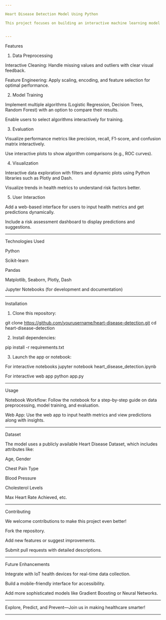 ```yaml
---

Heart Disease Detection Model Using Python

This project focuses on building an interactive machine learning model to predict the likelihood of heart disease based on various health metrics. Leveraging Python and powerful machine learning libraries, the system classifies whether an individual is at risk of heart disease based on inputs like age, cholesterol levels, and blood pressure. Additionally, the project includes interactive visualizations and a user-friendly interface for better usability.


---
```


Features

1. Data Preprocessing

Interactive Cleaning: Handle missing values and outliers with clear visual feedback.

Feature Engineering: Apply scaling, encoding, and feature selection for optimal performance.


2. Model Training

Implement multiple algorithms (Logistic Regression, Decision Trees, Random Forest) with an option to compare their results.

Enable users to select algorithms interactively for training.


3. Evaluation

Visualize performance metrics like precision, recall, F1-score, and confusion matrix interactively.

Use interactive plots to show algorithm comparisons (e.g., ROC curves).


4. Visualization

Interactive data exploration with filters and dynamic plots using Python libraries such as Plotly and Dash.

Visualize trends in health metrics to understand risk factors better.


5. User Interaction

Add a web-based interface for users to input health metrics and get predictions dynamically.

Include a risk assessment dashboard to display predictions and suggestions.



---

Technologies Used

Python

Scikit-learn

Pandas

Matplotlib, Seaborn, Plotly, Dash

Jupyter Notebooks (for development and documentation)



---

Installation

1. Clone this repository:

git clone https://github.com/yourusername/heart-disease-detection.git
cd heart-disease-detection


2. Install dependencies:

pip install -r requirements.txt


3. Launch the app or notebook:

 For interactive notebooks
jupyter notebook heart_disease_detection.ipynb  

 For interactive web app
python app.py




---

Usage

Notebook Workflow: Follow the notebook for a step-by-step guide on data preprocessing, model training, and evaluation.

Web App: Use the web app to input health metrics and view predictions along with insights.



---

Dataset

The model uses a publicly available Heart Disease Dataset, which includes attributes like:

Age, Gender

Chest Pain Type

Blood Pressure

Cholesterol Levels

Max Heart Rate Achieved, etc.



---

Contributing

We welcome contributions to make this project even better!

Fork the repository.

Add new features or suggest improvements.

Submit pull requests with detailed descriptions.



---

Future Enhancements

Integrate with IoT health devices for real-time data collection.

Build a mobile-friendly interface for accessibility.

Add more sophisticated models like Gradient Boosting or Neural Networks.



---

Explore, Predict, and Prevent—Join us in making healthcare smarter!


---
